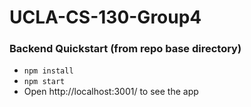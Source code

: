 # UCLA-CS-130-Group4

### Backend Quickstart (from repo base directory)

- `npm install`
- `npm start`
- Open http://localhost:3001/ to see the app
